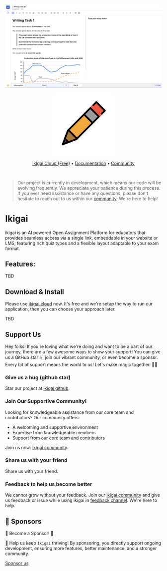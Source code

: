 <a href="https://github.com/ikigai-hq/ikigai"><img src="https://raw.githubusercontent.com/ikigai-hq/ikigai/master/assets/demo.png" alt="AI Assignment Open Source" /></a>

<p align="center">
  <a href="https://ikigai.li" target="_blank">
    <img src="https://raw.githubusercontent.com/ikigai-hq/ikigai/master/assets/logo/logo.png" alt="ikigai" width="200px">
  </a>
</p>

<p align="center">
    <a href="https://cloud.ikigai.li">Ikigai Cloud (Free)</a> •
    <a href="https://ikigai.li">Documentation</a> • 
    <a href="https://discord.gg/XuYWkn6kUS">Community</a>
</p>

&nbsp;
> Our project is currently in development, which means our code will be evolving frequently. We appreciate your patience during this process. 
> If you ever need assistance or have any questions, please don't hesitate to reach out to us within our [community](https://discord.gg/XuYWkn6kUS). We're here to help!

# Ikigai

ikigai is an AI powered Open Assignment Platform for educators that provides seamless access via a single link, embeddable in your website or LMS, featuring rich quiz types and a flexible layout adaptable to your exam format.

## Features:

TBD

## Download & Install

Please use [ikigai cloud](https://cloud.ikigai.li) now. 
It's free and we're setup the way to run our application, then you can choose your approach later.

TBD

## Support Us

Hey folks! If you're loving what we're doing and want to be a part of our journey, there are a few awesome ways to show your support!
You can give us a GitHub star ⭐️, join our vibrant community, or even become a sponsor.
Every bit of support means the world to us! Let's make magic together. 🚀💫

### Give us a hug (github star)

Star our project at [ikigai github](https://github.com/ikigai-hq/ikigai).

### Join Our Supportive Community!

Looking for knowledgeable assistance from our core team and contributors? Our community offers:

- A welcoming and supportive environment
- Expertise from knowledgeable members
- Support from our core team and contributors

Join us now: [ikigai community](https://discord.gg/XuYWkn6kUS).

### Share us with your friend

Share us with your friend.

### Feedback to help us become better

We cannot grow without your feedback.
Join our [ikigai community](https://discord.gg/XuYWkn6kUS) and give us feedback or issue while using ikigai in [feedback channel](https://discord.com/channels/1200697748601704540/1243779487473336380).
We're here to help.
## 🚀 Sponsors

🌟 Become a Sponsor! 🌟

🚀 Help us keep `Ikigai` thriving! By sponsoring, you directly support ongoing development, ensuring more features, better maintenance, and a stronger community.

[Sponsor us](https://github.com/sponsors/ikigai-hq)

